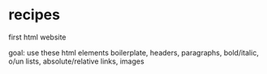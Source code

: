 # recipes
first html website

goal: use these html elements
    boilerplate, headers, paragraphs, bold/italic, o/un lists,
    absolute/relative links, images
